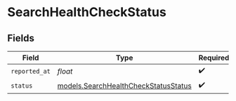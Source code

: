 # SearchHealthCheckStatus


## Fields

| Field                                                                              | Type                                                                               | Required                                                                           | Description                                                                        |
| ---------------------------------------------------------------------------------- | ---------------------------------------------------------------------------------- | ---------------------------------------------------------------------------------- | ---------------------------------------------------------------------------------- |
| `reported_at`                                                                      | *float*                                                                            | :heavy_check_mark:                                                                 | N/A                                                                                |
| `status`                                                                           | [models.SearchHealthCheckStatusStatus](../models/searchhealthcheckstatusstatus.md) | :heavy_check_mark:                                                                 | N/A                                                                                |
